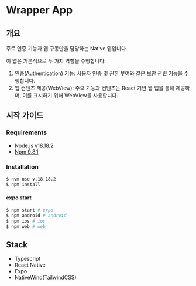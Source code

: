 # Wrapper App

## 개요

주로 인증 기능과 앱 구동만을 담당하는 Native 앱입니다.

이 앱은 기본적으로 두 가지 역할을 수행합니다:

1.	인증(Authentication) 기능: 사용자 인증 및 권한 부여와 같은 보안 관련 기능을 수행합니다.
2.	웹 컨텐츠 제공(WebView): 주요 기능과 컨텐츠는 React 기반 웹 앱을 통해 제공하며, 이를 표시하기 위해 WebView를 사용합니다.

## 시작 가이드

### Requirements

- [Node.js v18.18.2](https://nodejs.org/ca/blog/release/v18.18.2/)
- [Npm 9.8.1](https://www.npmjs.com/package/npm/v/9.8.1)

### Installation

``` bash
$ nvm use v.18.18.2
$ npm install
```

#### expo start

```bash
$ npm start # expo
$ npm android # android
$ npm ios # ios
$ npm web # web
```

## Stack

- Typescript
- React Native
- Expo
- NativeWind(TailwindCSS)